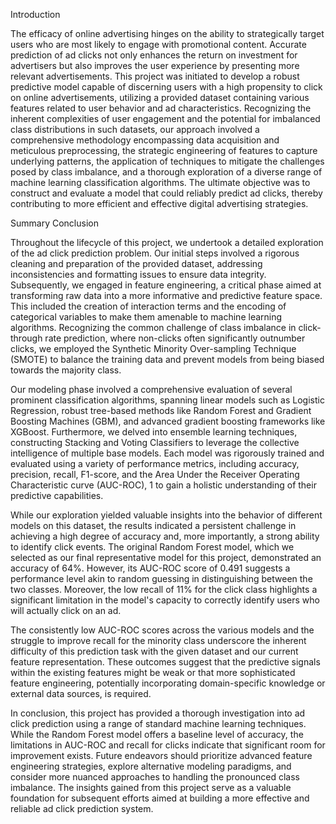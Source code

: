 Introduction

The efficacy of online advertising hinges on the ability to strategically target users who are most likely to engage with promotional content. Accurate prediction of ad clicks not only enhances the return on investment for advertisers but also improves the user experience by presenting more relevant advertisements. This project was initiated to develop a robust predictive model capable of discerning users with a high propensity to click on online advertisements, utilizing a provided dataset containing various features related to user behavior and ad characteristics. Recognizing the inherent complexities of user engagement and the potential for imbalanced class distributions in such datasets, our approach involved a comprehensive methodology encompassing data acquisition and meticulous preprocessing, the strategic engineering of features to capture underlying patterns, the application of techniques to mitigate the challenges posed by class imbalance, and a thorough exploration of a diverse range of machine learning classification algorithms. The ultimate objective was to construct and evaluate a model that could reliably predict ad clicks, thereby contributing to more efficient and effective digital advertising strategies.

Summary Conclusion

Throughout the lifecycle of this project, we undertook a detailed exploration of the ad click prediction problem. Our initial steps involved a rigorous cleaning and preparation of the provided dataset, addressing inconsistencies and formatting issues to ensure data integrity. Subsequently, we engaged in feature engineering, a critical phase aimed at transforming raw data into a more informative and predictive feature space. This included the creation of interaction terms and the encoding of categorical variables to make them amenable to machine learning algorithms. Recognizing the common challenge of class imbalance in click-through rate prediction, where non-clicks often significantly outnumber clicks, we employed the Synthetic Minority Over-sampling Technique (SMOTE) to balance the training data and prevent models from being biased towards the majority class.

Our modeling phase involved a comprehensive evaluation of several prominent classification algorithms, spanning linear models such as Logistic Regression, robust tree-based methods like Random Forest and Gradient Boosting Machines (GBM), and advanced gradient boosting frameworks like XGBoost. Furthermore, we delved into ensemble learning techniques, constructing Stacking and Voting Classifiers to leverage the collective intelligence of multiple base models. Each model was rigorously trained and evaluated using a variety of performance metrics, including accuracy, precision, recall, F1-score, and the Area Under the Receiver Operating Characteristic curve (AUC-ROC), 1  to gain a holistic understanding of their predictive capabilities.   

While our exploration yielded valuable insights into the behavior of different models on this dataset, the results indicated a persistent challenge in achieving a high degree of accuracy and, more importantly, a strong ability to identify click events. The original Random Forest model, which we selected as our final representative model for this project, demonstrated an accuracy of 64%. However, its AUC-ROC score of 0.491 suggests a performance level akin to random guessing in distinguishing between the two classes. Moreover, the low recall of 11% for the click class highlights a significant limitation in the model's capacity to correctly identify users who will actually click on an ad.

The consistently low AUC-ROC scores across the various models and the struggle to improve recall for the minority class underscore the inherent difficulty of this prediction task with the given dataset and our current feature representation. These outcomes suggest that the predictive signals within the existing features might be weak or that more sophisticated feature engineering, potentially incorporating domain-specific knowledge or external data sources, is required.

In conclusion, this project has provided a thorough investigation into ad click prediction using a range of standard machine learning techniques. While the Random Forest model offers a baseline level of accuracy, the limitations in AUC-ROC and recall for clicks indicate that significant room for improvement exists. Future endeavors should prioritize advanced feature engineering strategies, explore alternative modeling paradigms, and consider more nuanced approaches to handling the pronounced class imbalance. The insights gained from this project serve as a valuable foundation for subsequent efforts aimed at building a more effective and reliable ad click prediction system.
